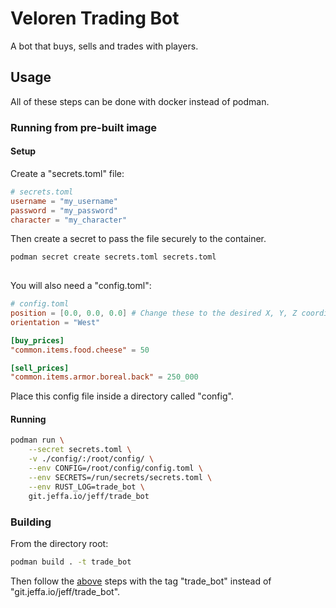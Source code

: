 # Veloren Trading Bot

A bot that buys, sells and trades with players.

## Usage

All of these steps can be done with docker instead of podman.

### Running from pre-built image

#### Setup

Create a "secrets.toml" file:

```toml
# secrets.toml
username = "my_username"
password = "my_password"
character = "my_character"
```

Then create a secret to pass the file securely to the container.

```sh
podman secret create secrets.toml secrets.toml
  
```

You will also need a "config.toml":

```toml
# config.toml
position = [0.0, 0.0, 0.0] # Change these to the desired X, Y, Z coordinates
orientation = "West"

[buy_prices]
"common.items.food.cheese" = 50

[sell_prices]
"common.items.armor.boreal.back" = 250_000
```

Place this config file inside a directory called "config".

#### Running

```sh
podman run \
    --secret secrets.toml \
    -v ./config/:/root/config/ \
    --env CONFIG=/root/config/config.toml \
    --env SECRETS=/run/secrets/secrets.toml \
    --env RUST_LOG=trade_bot \
    git.jeffa.io/jeff/trade_bot
```

### Building

From the directory root:

```sh
podman build . -t trade_bot
```

Then follow the [above](#Running_from_pre-built_image) steps with the tag "trade_bot" instead of
"git.jeffa.io/jeff/trade_bot".
